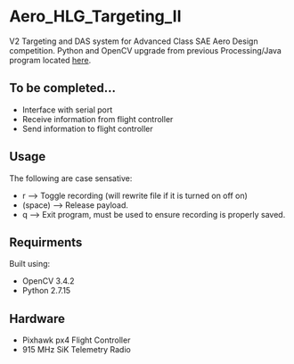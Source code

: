 # Aero_HLG_Targeting_II
V2 Targeting and DAS system for Advanced Class SAE Aero Design competition. Python and OpenCV upgrade from previous Processing/Java program located [here](https://github.com/MarkSherstan/Aero_HLG_2018_DAS).

## To be completed...
* Interface with serial port
* Receive information from flight controller
* Send information to flight controller

## Usage
The following are case sensative:
* r --> Toggle recording (will rewrite file if it is turned on off on) 
* (space) --> Release payload.
* q --> Exit program, must be used to ensure recording is properly saved.

## Requirments
Built using: 
* OpenCV 3.4.2
* Python 2.7.15

## Hardware
* Pixhawk px4 Flight Controller
* 915 MHz SiK Telemetry Radio
